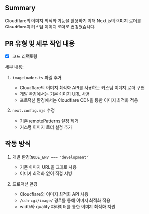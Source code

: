 ## Summary

Cloudflare의 이미지 최적화 기능을 활용하기 위해 Next.js의 이미지 로더를 Cloudflare의 커스텀 이미지 로더로 변경했습니다.

## PR 유형 및 세부 작업 내용

- [x] 코드 리팩토링

세부 내용:

1. `imageLoader.ts` 파일 추가

   - Cloudflare의 이미지 최적화 API를 사용하는 커스텀 이미지 로더 구현
   - 개발 환경에서는 기본 이미지 URL 사용
   - 프로덕션 환경에서는 Cloudflare CDN을 통한 이미지 최적화 적용

2. `next.config.mjs` 수정
   - 기존 remotePatterns 설정 제거
   - 커스텀 이미지 로더 설정 추가

## 작동 방식

1. 개발 환경(`NODE_ENV === "development"`)

   - 기존 이미지 URL을 그대로 사용
   - 이미지 최적화 없이 직접 서빙

2. 프로덕션 환경
   - Cloudflare의 이미지 최적화 API 사용
   - `/cdn-cgi/image/` 경로를 통해 이미지 최적화 적용
   - width와 quality 파라미터를 통한 이미지 최적화 지원
